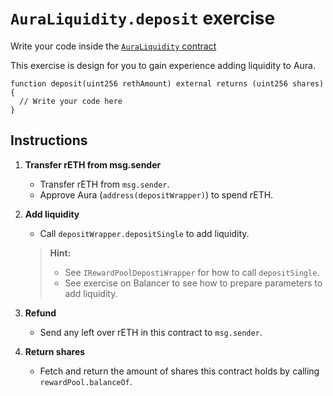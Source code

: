 # `AuraLiquidity.deposit` exercise

Write your code inside the [`AuraLiquidity` contract](../src/exercises/AuraLiquidity.sol)

This exercise is design for you to gain experience adding liquidity to Aura.

```solidity
function deposit(uint256 rethAmount) external returns (uint256 shares) {
  // Write your code here
}
```

## Instructions

1. **Transfer rETH from msg.sender**

   - Transfer rETH from `msg.sender`.
   - Approve Aura (`address(depositWrapper)`) to spend rETH.

2. **Add liquidity**

   - Call `depositWrapper.depositSingle` to add liquidity.

   > **Hint:**
   >
   > - See `IRewardPoolDepostiWrapper` for how to call `depositSingle`.
   > - See exercise on Balancer to see how to prepare parameters to add liquidity.

3. **Refund**

   - Send any left over rETH in this contract to `msg.sender`.

4. **Return shares**

   - Fetch and return the amount of shares this contract holds by calling `rewardPool.balanceOf`.
